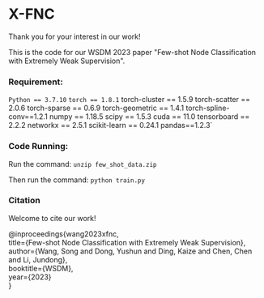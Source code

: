 # X-FNC

Thank you for your interest in our work! </br>

This is the code for our WSDM 2023 paper "Few-shot Node Classification with Extremely Weak Supervision".

### Requirement:
`Python == 3.7.10`
`torch == 1.8.1`
  torch-cluster == 1.5.9
  torch-scatter == 2.0.6
  torch-sparse == 0.6.9
  torch-geometric == 1.4.1
  torch-spline-conv==1.2.1
  numpy == 1.18.5
  scipy == 1.5.3
  cuda == 11.0
  tensorboard == 2.2.2
  networkx == 2.5.1
  scikit-learn == 0.24.1
  pandas==1.2.3`


### Code Running:
Run the command: 
`unzip few_shot_data.zip`

Then run the command:
`python train.py`


### Citation
Welcome to cite our work! </br>

@inproceedings{wang2023xfnc,  
  title={Few-shot Node Classification with Extremely Weak Supervision},  
  author={Wang, Song and Dong, Yushun and Ding, Kaize and Chen, Chen and Li, Jundong},  
  booktitle={WSDM},  
  year={2023}  
}

